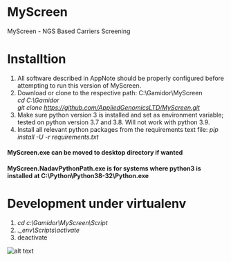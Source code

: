 # MyScreen
MyScreen - NGS Based Carriers Screening

# Installtion
1. All software described in AppNote should be properly configured before attempting to run this version of MyScreen.
2. Download or clone to the respective path: C:\Gamidor\MyScreen\
      *cd C:\Gamidor* <br />
      *git clone https://github.com/AppliedGenomicsLTD/MyScreen.git*
3. Make sure python version 3 is installed and set as environment variable; tested on python version 3.7 and 3.8. Will not work with python 3.9.
4. Install all relevant python packages from the requirements text file:
*pip install -U -r requirements.txt*

#### MyScreen.exe can be moved to desktop directory if wanted

#### MyScreen.NadavPythonPath.exe is for systems where python3 is installed at C:\Python\Python38-32\Python.exe

# Development under virtualenv
1. *cd c:\Gamidor\MyScreen\Script*
2. *.\_env\Scripts\activate*
3. deactivate

![alt text](https://github.com/AppliedGenomicsLTD/MyScreen.git/Script/images/workflow.PNG?raw=true)
